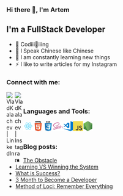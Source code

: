 ### Hi there 👋, I'm Artem

## I'm a FullStack Developer
- 💪 Codiii🤖iiing
- 💯 I Speak Chinese like Chinese
- 🥅 I am constantly learning new things
- ⚡ I like to write articles for my Instagram

### Connect with me:

[<img align="left" alt="VladKalachev | LinkedIn" width="22px" src="https://cdn.jsdelivr.net/npm/simple-icons@v3/icons/linkedin.svg" />][linkedin]
[<img align="left" alt="VladKalachev | Instagram" width="22px" src="https://cdn.jsdelivr.net/npm/simple-icons@v3/icons/instagram.svg" />][instagram]

<br />

### Languages and Tools:

<img align="left" alt="React" width="26px" src="https://raw.githubusercontent.com/github/explore/80688e429a7d4ef2fca1e82350fe8e3517d3494d/topics/react/react.png" />
<img align="left" alt="HTML5" width="26px" src="https://raw.githubusercontent.com/github/explore/80688e429a7d4ef2fca1e82350fe8e3517d3494d/topics/html/html.png" />
<img align="left" alt="CSS3" width="26px" src="https://raw.githubusercontent.com/github/explore/80688e429a7d4ef2fca1e82350fe8e3517d3494d/topics/css/css.png" />
<img align="left" alt="Sass" width="26px" src="https://raw.githubusercontent.com/github/explore/80688e429a7d4ef2fca1e82350fe8e3517d3494d/topics/sass/sass.png" />
<img align="left" alt="Visual Studio Code" width="26px" src="https://raw.githubusercontent.com/github/explore/80688e429a7d4ef2fca1e82350fe8e3517d3494d/topics/visual-studio-code/visual-studio-code.png" />
<img align="left" alt="JavaScript" width="26px" src="https://raw.githubusercontent.com/github/explore/80688e429a7d4ef2fca1e82350fe8e3517d3494d/topics/javascript/javascript.png" />
<img align="left" alt="Node.js" width="26px" src="https://raw.githubusercontent.com/github/explore/80688e429a7d4ef2fca1e82350fe8e3517d3494d/topics/nodejs/nodejs.png" />


<br />
<br />

### Blog posts:
<!-- BLOG-POST-LIST:START -->
- [The Obstacle](https://www.instagram.com/p/CNN28phgUp9/?utm_source=ig_web_copy_link)
- [Learning VS Winning the System](https://www.instagram.com/p/CMfo8sfjiAV/?utm_source=ig_web_copy_link)
- [What is Success?](https://www.instagram.com/p/CM9HfeyjeWH/?utm_source=ig_web_copy_link)
- [3 Month to Become a Developer](https://www.instagram.com/p/CLfErtaAcIb/?utm_source=ig_web_copy_link)
- [Method of Loci: Remember Everything](https://www.instagram.com/p/CLd6Nz8A3Yv/?utm_source=ig_web_copy_link)


[linkedin]: https://www.linkedin.com/in/artem-s-02527b172/
[instagram]: https://www.instagram.com/art.temish/
